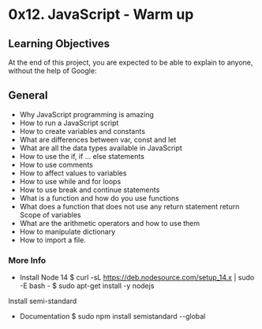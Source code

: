 # 0x12. JavaScript - Warm up

## Learning Objectives
At the end of this project, you are expected to be able to explain to anyone, without the help of Google:

## General
* Why JavaScript programming is amazing
* How to run a JavaScript script
* How to create variables and constants
* What are differences between var, const and let
* What are all the data types available in JavaScript
* How to use the if, if ... else statements
* How to use comments
* How to affect values to variables
* How to use while and for loops
* How to use break and continue statements
* What is a function and how do you use functions
* What does a function that does not use any return statement return
Scope of variables
* What are the arithmetic operators and how to use them
* How to manipulate dictionary
* How to import a file.

### More Info
* Install Node 14
$ curl -sL https://deb.nodesource.com/setup_14.x | sudo -E bash -
$ sudo apt-get install -y nodejs

Install semi-standard
- Documentation
$ sudo npm install semistandard --global

